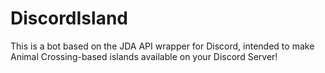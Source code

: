 # DiscordIsland
This is a bot based on the JDA API wrapper for Discord, intended to make Animal Crossing-based islands available on your Discord Server!
